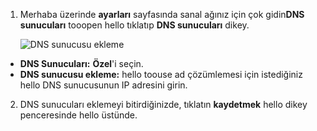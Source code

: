 1. Merhaba üzerinde **ayarları** sayfasında sanal ağınız için çok gidin**DNS sunucuları** tooopen hello tıklatıp **DNS sunucuları** dikey.

    ![DNS sunucusu ekleme](./media/vpn-gateway-add-dns-rm-portal/add_dns_server.png "DNS Sunucusu ekleme")

  - **DNS Sunucuları:** **Özel**'i seçin.
  - **DNS sunucusu ekleme:** hello toouse ad çözümlemesi için istediğiniz hello DNS sunucusunun IP adresini girin.

2. DNS sunucuları eklemeyi bitirdiğinizde, tıklatın **kaydetmek** hello dikey penceresinde hello üstünde.
